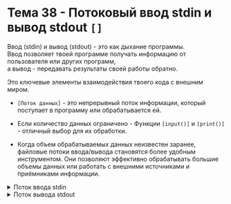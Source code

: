 # Тема 38 - Потоковый ввод stdin и вывод stdout `[]`

Ввод (stdin) и вывод (stdout) - это как дыхание программы.  
Ввод позволяет твоей программе получать информацию от пользователя или других программ,  
а вывод - передавать результаты своей работы обратно.  

Это ключевые элементы взаимодействия твоего кода с внешним миром. 


- `[Поток данных]` - это непрерывный поток информации, который поступает в программу или обрабатывается ей.

- Если количество данных ограничено - Функции `[input()]` и `[print()]` - отличный выбор для их обработки.
- Когда объем обрабатываемых данных неизвестен заранее, файловые потоки ввода/вывода становятся более удобным инструментом. Они позволяют эффективно обрабатывать большие объемы данных или работать с внешними источниками и приёмниками информации.




<details>
  <summary>Поток ввода stdin</summary>

- `[Поток ввода]` - это последовательный поток данных, который поступает в программу из внешних источников (клавиатура, файлы, сетевые соединения и др.) и который программа может читать и обрабатывать.
- `[input()]` - функция, ожидающая ввода данных от пользователя. Объём данных должен быть известен заранее.
- `[sys.stdin]` - файловый объект, поток ввода. Это объект, который предоставляет доступ к данным, которые подаются на вход программе. Это может быть как ввод с клавиатуры, так и ввод из файла, если ввод перенаправлен.
  
     - Данные поступают в программу и временно сохраняются в потоке ввода (sys.stdin). В момент прочтения, данные пропадают из потока ввода, так как он хранит их до тех пор, пока они не будут прочитаны.
- `[sys.stdin]` - Является итератором. Как только данные прочитаны, они удаляются из потока ввода безвозвратно.
#
- Чтобы работать с потоком ввода (sys.stdin), необходимо подключить модуль `[sys]` стандартной командой `[import sys]`.
#
### Что бы остановить потоковый ввод:
- `[Ctrl + D]` - если работаете в консоли Linux или IDE PyCharm
- `[Ctrl + Z]` затем `[Enter]` - если работаете в консоли Windows
#

</details>
<details>
  <summary>Поток вывода stdout</summary>



</details>
